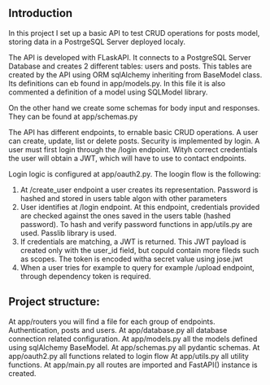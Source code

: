 
## Introduction

In this project I set up a basic API to test CRUD operations for posts model, storing data in a PostrgeSQL Server deployed localy.

The API is developed with FLaskAPI. It connects to a PostgreSQL Server Database and creates 2 different tables: users and posts.
This tables are created by the API using ORM sqlAlchemy inheriting from BaseModel class. Its definitions can eb found in app/models.py. In this file it is also commented a definition of a model using SQLModel library.

On the other hand we create some schemas for body input and responses. They can be found at app/schemas.py

The API has different endpoints, to ernable basic CRUD operations. A user can create, update, list or delete posts. 
Security is implemented by login. A user must first login through the /login endpoint. Wityh correct credentials the user will obtain a JWT, which will have to use to contact endpoints.

Login logic is configured at app/oauth2.py.
The loogin flow is the following:

1. At /create_user endpoint a user creates its representation. Password is hashed and stored in users table algon with other parameters
2. User identifies at /login endpoint. At this endpoint, credentials provided are checked against the ones saved in the users table (hashed password). To hash and verify password functions in app/utils.py are used. Passlib library is used.
3. If credentials are matching, a JWT is returned. This JWT payload is created only with the user_id field, but copuld contain more fileds such as scopes. The token is encoded witha  secret value using jose.jwt
4. When a user tries for example to query for example /upload endpoint, through dependency token is required.


## Project structure:
At app/routers you will find a file for each group of endpoints. Authentication, posts and users.
At app/database.py all database connection related configuration.
At app/models.py all the models defined using sqlAlchemy BaseModel.
At app/schemas.py  all pydantic schemas.
At app/oauth2.py all functions related to login flow
At app/utils.py all utility functions.
At app/main.py all routes are imported and FastAPI() instance is created.